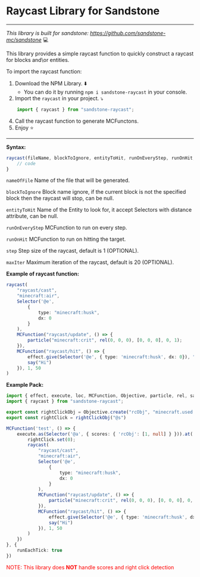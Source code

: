 # Raycast Library for Sandstone
---
*This library is built for sandstone: https://github.com/sandstone-mc/sandstone* :computer:

This library provides a simple raycast function to quickly construct a raycast for blocks and\or entities.


To import the raycast function:
1. Download the NPM Library. :arrow_down:
   - You can do it by running `npm i sandstone-raycast` in your console.
2. Import the `raycast` in your project. :arrow_heading_down:
```ts
    import { raycast } from "sandstone-raycast";
```
4. Call the raycast function to generate MCFunctons.
5. Enjoy :star:
---
**Syntax:**
```ts
raycast(fileName, blockToIgnore, entityToHit, runOnEveryStep, runOnHit, step, maxIter){
    // code
}
```
`nameOfFile` Name of the file that will be generated.

`blockToIgnore` Block name ignore, if the current block is not the specified block then the raycast will stop, can be null.

`entityToHit` Name of the Entity to look for, it accept Selectors with distance attribute, can be null.

`runOnEveryStep` MCFunction to run on every step.

`runOnHit` MCFunction to run on hitting the target.

`step` Step size of the raycast, default is 1 (OPTIONAL).

`maxIter` Maximum iteration of the raycast, default is 20 (OPTIONAL).

**Example of raycast function:**
```ts
raycast(
    "raycast/cast",
    "minecraft:air", 
    Selector('@e', 
        { 
            type: "minecraft:husk", 
            dx: 0
        }
    ),
    MCFunction("raycast/update", () => {
        particle("minecraft:crit", rel(0, 0, 0), [0, 0, 0], 0, 1);
    }), 
    MCFunction("raycast/hit", () => {
        effect.give(Selector('@e', { type: 'minecraft:husk', dx: 0}), "minecraft:instant_health");
        say("Hi")
    }), 1, 50
)
```

**Example Pack:**
```ts
import { effect, execute, loc, MCFunction, Objective, particle, rel, say, Selector } from 'sandstone'
import { raycast } from "sandstone-raycast";

export const rightClickObj = Objective.create("rcObj", "minecraft.used:minecraft.carrot_on_a_stick")
export const rightClick = rightClickObj("@s")

MCFunction('test', () => {
    execute.as(Selector('@a', { scores: { 'rcObj': [1, null] } })).at('@s').anchored("eyes").positioned(loc(0, 0, 1)).run(() => {
        rightClick.set(0);
        raycast(
            "raycast/cast",
            "minecraft:air", 
            Selector('@e', 
                { 
                    type: "minecraft:husk", 
                    dx: 0
                }
            ),
            MCFunction("raycast/update", () => {
                particle("minecraft:crit", rel(0, 0, 0), [0, 0, 0], 0, 1);
            }), 
            MCFunction("raycast/hit", () => {
                effect.give(Selector('@e', { type: 'minecraft:husk', dx: 0}), "minecraft:instant_health");
                say("Hi")
            }), 1, 50
        )
	})
}, {
	runEachTick: true
})
```

<span style="color:red">NOTE: This library does **NOT** handle scores and right click detection</span>



